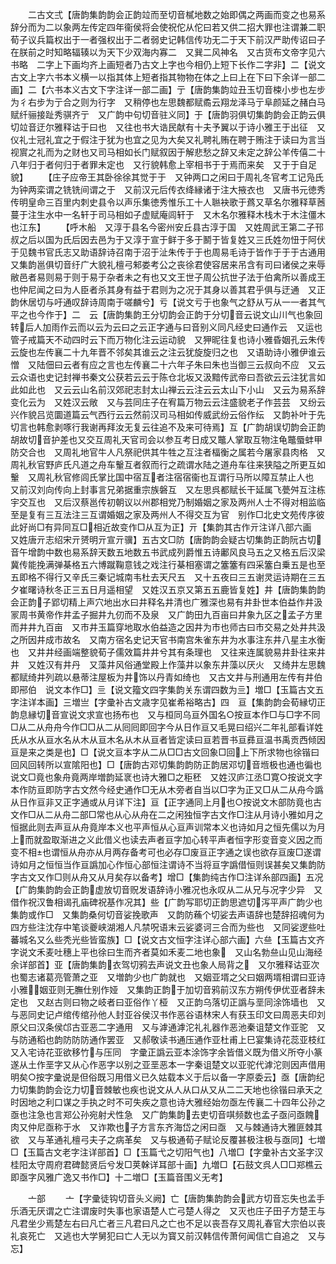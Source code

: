 <!-- { "loadSidebar": true } -->
　　二古文弍【唐韵集韵韵会正韵竝而至切音樲地数之始即偶之两画而变之也易系辞分而为二以象两左传定四年衞侯将会使祝佗从佗曰若又供二招大罪也注谓兼二职荀子议兵篇权出于一者强权出于二者弱史记韩信传功无二于天下前汉严助传诏曰子在朕前之时知略辐辏以为天下少双海内寡二　又巽二风神名　又古货布文帝字见六书略　二字上下画均齐上画短者乃古文上字也今相仍上短下长作二字非】二【说文古文上字六书本义横一以指其体上短者指其物物在体之上曰上在下曰下余详一部二画】二【六书本义古文下字注详一部二画】亍【唐韵集韵竝丑玉切音梀小步也左步为彳右步为亍合之则为行字　又稍停也左思魏都赋矞云翔龙泽马亍阜颜延之赭白马赋纤骊接趾秀骐齐亍　又广韵中句切音驻义同】于【唐韵羽俱切集韵韵会正韵云俱切竝音迂尔雅释诂于曰也　又往也书大诰民献有十夫予翼以于诗小雅王于出征　又仪礼士冠礼宜之于假注于犹为也宜之见为大矣又礼聘礼贿在聘于贿注于读曰为言当视賔之礼而为之财也又司马相如长门赋叙因于解悲愁之辞又未定之辞公羊传僖二十八年归于者何归于者罪未定也　又行貌韩愈上宰相书于于焉而来矣　又于于自足貌】
　　【庄子应帝王其卧徐徐其觉于于　又钟两口之闲曰于周礼冬官考工记凫氏为钟两栾谓之铣铣间谓之于　又前汉元后传衣绛縁诸于注大掖衣也　又唐书元徳秀传明皇命三百里内刺史县令以声乐集徳秀惟乐工十人聮袂歌于蔿又草名尔雅释草莤蔓于注生水中一名轩于司马相如子虚赋庵闾轩于　又木名尔雅释木栈木于木注僵木也江东】
　　【呼木船　又淳于县名今密州安丘县古淳于国　又姓周武王第二子邗叔之后以国为氏后因去邑为于又淳于宣于鲜于多于鬭于皆复姓又三氏姓勿忸于阿伏于见魏书官氏志又助语辞诗召南于沼于沚朱传于于也周易毛诗于皆作于于于古通用　又集韵邕俱切音纡广大貌礼檀弓邾娄考公之丧徐君使容居来吊含有司曰诸侯之来辱敝邑者易则易于则于易于杂者未之有也又文王世子周公抗世子法于伯禽所以善成王也仲尼闻之曰为人臣者杀其身有益于君则为之况于其身以善其君乎俱与迂通　又正韵休居切与吁通叹辞诗周南于嗟麟兮】亏【说文亏于也象气之舒从丂从一一者其气平之也今作于】二　云【唐韵集韵王分切韵会正韵于分切音云说文山川气也象回转后人加雨作云而以云为云曰之云正字通与曰音别义同凡经史曰通作云　又运也管子戒篇天不动四时云下而万物化注云运动貌　又狎昵往复也诗小雅昏姻孔云朱传云旋也左传襄二十九年晋不邻矣其谁云之注云犹旋旋归之也　又语助诗小雅伊谁云憎　又陆佃曰云者有应之言也左传襄二十六年子朱曰朱也当御三云叔向不应　又云云众语也史记封禅书秦文公获若云云于陈仓北坂又汲黯传武帝曰吾欲云云注犹言如此如此也　又云云山名前汉郊祀志封太山禅云云注云云太山下小山　又云为易系辞变化云为　又姓汉云敞　又与芸同庄子在宥篇万物云云注盛貌老子作芸芸　又纷云兴作貌吕览圜道篇云气西行云云然前汉司马相如传威武纷云俗作纭　又韵补叶于先切言也韩愈剥啄行我谢再拜汝无复云往追不及来可待焉】互【广韵胡误切韵会正韵胡故切音护差也又交互周礼天官司会以参互考日成又鼈人掌取互物注龟鼈蜃蚌甲防交合也　又周礼地官牛人凡祭祀供其牛牲之互注者楅衡之属若今屠家县肉格　又周礼秋官野庐氏凡道之舟车轚互者叙而行之疏谓水陆之道舟车往来狭隘之所更互如轚　又周礼秋官修闾氏掌比国中宿互者注宿宿衞也互谓行马所以障互禁止人也　又前汉刘向传向上封事言兄弟据重宗族磐互　又左思呉都赋长干延属飞甍舛互注栋宇交互也　又后汉蔡邕传初朝议以州郡相党乃制婚姻之家及两州人士不得对相监临至是复有三互法注三互谓婚姻之家及两州人不得交互为官　别作□北史文苑传序彼此好尚□有异同互□相近故变作□从互为正】亓【集韵其古作亓注详八部六画　又姓唐亓志绍宋亓赟明亓宣亓骥】五古文□防【唐韵韵会疑古切集韵正韵阮古切音午增韵中数也易系辞天数五地数五书武成列爵惟五诗鄘风良马五之又格五后汉梁冀传能挽满弹棊格五六博蹴鞠意钱之戏注行棊相塞谓之簺簺有四采簺白乗五是也至五即格不得行又辛氏三秦记城南韦杜去天尺五　又十五夜曰三五谢灵运诗期在三五夕崔曙诗秋冬正三五日月遥相望　又姓汉五京又第五五鹿皆复姓】井【唐韵集韵韵会正韵子郢切精上声穴地出水曰井释名井清也广雅深也易有井卦世本伯益作井汲冡周书黄帝作井孟子掘井九仞而不及泉　又广韵田九百亩曰井象九区之孟子方里而井井九百亩　又市井玉篇穿地取水伯益造之因井为市也师古曰市交易之处井共汲之所因井成市故名　又南方宿名史记天官书南宫朱雀东井为水事注东井八星主水衡也　又井井经画端整貌荀子儒效篇井井兮其有条理也　又往来连属貌易井卦往来井井　又姓汉有井丹　又藻井风俗通堂殿上作藻井以象东井藻以厌火　又绮井左思魏都赋绮井列疏以悬蒂注屋板为井饰以丹青如绮也　又古文井与刑通用左传有井伯即郉伯　说文本作□】亖【说文籀文四字集韵关东谓四数为亖】増□【玉篇古文五字注详本画】三増亗【字彚补古文歳字见崔希裕略古】四　亘【集韵韵会荀縁切正韵息縁切音宣说文求宣也扬布也　又与桓同乌亘外国名○按亘本作□与□字不同□从二从舟舟今作□□从二从囘囘即回字今从日作亘又毛晃曰绍兴二年礼部看详姓氏从水从亘水名从木从亘木名从木从亘者皆定读曰亘若晋书亘彞亘温书禹贡西倾因亘是来之类是也】□【说文亘本字从二从□□古文回象□回上下所求物也徐锴曰回风回转所以宣隂阳也】□【唐韵古邓切集韵韵防正韵居邓切音堩极也通也徧也说文□竟也象舟竟两岸増韵延衺也诗大雅□之秬秠　又姓汉庐江丞□寛○按说文字本作防亘即防字古文然今经史通作□无从木旁者自当以□字为正又□从二从舟今譌从日作亘非又正字通或从月详下注】亘【正字通同上月也○按说文木部防竟也古文作□从二从舟二部□常也从心从舟在二之闲独恒字古文作□注从月诗小雅如月之恒据此则去声亘从舟竟岸本义也平声恒从心亘声训常本义也诗如月之恒先儒以为月上而就盈取渐进之义此借义也读去声者亘字加心转平声者恒字形变音变义因之而变不相也谓恒从舟亦从月两存备考可也必存□废亘正字通之误也欲存亘废□遂谓诗如月之恒恒当作亘譌加心作恒心部恒注谓诗不当将亘字譌借恒则误甚矣又集韵防字古文又作□则从舟又从月矣存以备考】增□【集韵纯古作□注详糸部四画】五况【广韵集韵韵会正韵虚放切音贶发语辞诗小雅况也永叹从二从兄与况字少异　又借作祝汉鲁相谒孔庙碑祝基作况其】些【广韵写耶切正韵思遮切泻平声广韵少也集韵或作□　又集韵桑何切音娑挽歌声　又韵防蘓个切娑去声语辞也楚辞招魂何为四方些注沈存中笔谈夔峡湖湘人凡禁呪语末云娑婆诃三合而为些也　又同娑逻些吐蕃城名又么些秃光些皆蛮族】□【说文古文恒字注详心部六画】六亝【玉篇古文齐字说文禾麦吐穗上平也徐曰生而齐者莫如禾麦二地也象　又山名勃亝山见山海经余详部首】亚【唐韵集韵衣驾切鸦去声说文丑也象人局背之　又尔雅释诂亚次也蜀志诸葛亮管萧之亚　又増韵少也广韵就也　又姻亚壻之父曰姻两壻相谓曰亚诗小雅姻亚则无膴仕别作娅　又集韵正韵于加切音鸦前汉东方朔传伊优亚者辞未定也　又赵古则曰物之岐者曰亚俗作丫桠　又正韵乌落切正譌与垩同涂饰墙也　又与恶同史记卢绾传绾孙他人封亚谷侯汉书作恶谷语林宋人有获玉印文曰周恶夫印刘原父曰汉条侯邙古亚恶二字通用　又与滹通滹沱礼礼器作恶池秦诅楚文作亚驼　又与防通稻也韵防防防通作罢亚　又郝敬读书通压通作亚杜甫上巳宴集诗花蕊亚枝红又入宅诗花亚欲移竹与压同　字彚正譌云亚本涂饰字余皆借义既为借义所夺小篆遂从土作垩字又从心作恶字以别之亚垩恶本一字秦诅楚文以亚驼代滹沱则因声借用明矣○按字彚说是但俗既习用借义已久姑载本义于后以备一字原委云】亟【唐韵纪力切集韵韵会讫力切音棘敏也疾也说文从人从口从又从二二天地也徐锴曰承天之时因地之利口谋之手执之时不可失疾之意也诗大雅经始勿亟左传襄二十四年公孙之亟也注急也言郑公孙宛射犬性急　又广韵集韵去吏切音唭频数也孟子亟问亟餽肉又仲尼亟称于水　又诈欺也子方言东齐海岱之闲曰亟　又与棘通诗大雅匪棘其欲　又与革通礼檀弓夫子之病革矣　又与极通荀子赋论反覆甚极注极与亟同】七増□【玉篇古文老字注详部首】□【玉篇弋之切阳气也】八増□【字彚补古文圣字汉桂阳太守周府君碑懿贤后兮发□荚榦详耳部十画】九増□【石鼓文呉人□□郑樵云即亟字风雅广逸又书作□】十二増□【玉篇音围义无考】

　　亠部
　　亠【字彚徒钩切音头义阙】亡【唐韵集韵韵会武方切音忘失也孟手乐酒无厌谓之亡注谓废时失事也家语楚人亡弓楚人得之　又灭也庄子田子方楚王与凡君坐少焉楚左右曰凡亡者三凡君曰凡之亡也不足以丧吾存又周礼春官大宗伯以丧礼哀死亡　又逃也大学舅犯曰亡人无以为寳又前汉韩信传萧何闻信亡自追之　又与忘】
